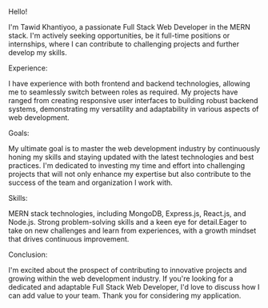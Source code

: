 Hello! 

I'm Tawid Khantiyoo, a passionate Full Stack Web Developer in the MERN stack. I'm actively seeking opportunities, be it full-time positions or internships, where I can contribute to challenging projects and further develop my skills.

Experience:

I have experience with both frontend and backend technologies, allowing me to seamlessly switch between roles as required. My projects have ranged from creating responsive user interfaces to building robust backend systems, demonstrating my versatility and adaptability in various aspects of web development.

Goals:

My ultimate goal is to master the web development industry by continuously honing my skills and staying updated with the latest technologies and best practices. I'm dedicated to investing my time and effort into challenging projects that will not only enhance my expertise but also contribute to the success of the team and organization I work with.

Skills:

MERN stack technologies, including MongoDB, Express.js, React.js, and Node.js.
Strong problem-solving skills and a keen eye for detail.Eager to take on new challenges and learn from experiences, with a growth mindset that drives continuous improvement.

Conclusion:

I'm excited about the prospect of contributing to innovative projects and growing within the web development industry. If you're looking for a dedicated and adaptable Full Stack Web Developer, I'd love to discuss how I can add value to your team. Thank you for considering my application.
